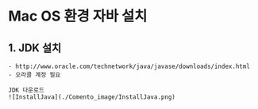 # Mac OS 환경 자바 설치
## 1. JDK 설치
    - http://www.oracle.com/technetwork/java/javase/downloads/index.html
    - 오라클 계정 필요

    JDK 다운로드
    ![InstallJava](./Comento_image/InstallJava.png)



    
